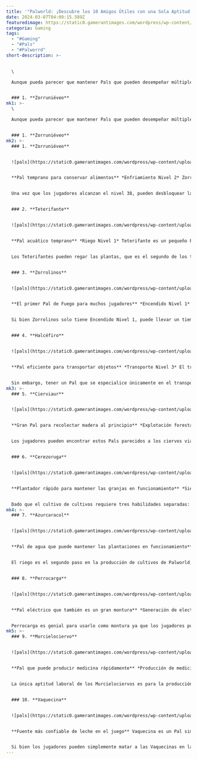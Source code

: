 ```yaml
---
title: '"Palworld: ¡Descubre los 10 Amigos Útiles con una Sola Aptitud Laboral!"'
date: 2024-03-07T04:09:15.589Z
featuredimage: https://static0.gamerantimages.com/wordpress/wp-content/uploads/2024/03/mixcollage-04-mar-2024-09-40-am-9642.jpg?q=50&fit=contain&w=1140&h=&dpr=1.5
categoria: Gaming
tags:
  - "#Gaming"
  - "#Pals"
  - "#Palworrd"
short-description: >-
  

  \

  Aunque pueda parecer que mantener Pals que pueden desempeñar múltiples trabajos es la mejor manera de administrar una base, mantener Pals especializados como parte de la fuerza laboral también es una buena estrategia. Los Pals con solo una aptitud laboral realizarán solo ese trabajo, asegurando que su parte en la cadena de producción nunca pase desapercibida.


  ### 1. **Zorruniéveo**
mk1: >-
  \

  Aunque pueda parecer que mantener Pals que pueden desempeñar múltiples trabajos es la mejor manera de administrar una base, mantener Pals especializados como parte de la fuerza laboral también es una buena estrategia. Los Pals con solo una aptitud laboral realizarán solo ese trabajo, asegurando que su parte en la cadena de producción nunca pase desapercibida.


  ### 1. **Zorruniéveo**
mk2: >-
  ### 1. **Zorruniéveo**


  ![pals](https://static0.gamerantimages.com/wordpress/wp-content/uploads/2024/01/foxcicle-palworld.jpg?q=50&fit=crop&w=1500&dpr=1.5 "pals")


  **Pal temprano para conservar alimentos** *Enfriamiento Nivel 2* Zorruniéveo es un Pal de tipo Hielo que se puede capturar en la pequeña región nevada cerca del centro del mapa. Mantenerse fresco es importante para evitar el golpe de calor, pero el enfriamiento que realiza Zorruniéveo en la base es diferente.


  Una vez que los jugadores alcanzan el nivel 38, pueden desbloquear la tecnología para construir un refrigerador que mantenga los alimentos frescos. Las bayas, el trigo y otros alimentos tienen un temporizador de cuenta regresiva hasta que se echan a perder y se eliminan del juego, y enfriarlos en un refrigerador extiende ese temporizador en una cantidad sustancial.


  ### 2. **Teterifante**


  ![pals](https://static0.gamerantimages.com/wordpress/wp-content/uploads/2024/01/image_2024-01-27_000818297.png?q=50&fit=crop&w=1500&dpr=1.5 "pals")


  **Pal acuático temprano** *Riego Nivel 1* Teterifante es un pequeño Pal de tipo Agua que parece una mezcla entre una tetera y un elefante. Se pueden encontrar en muchas áreas de bajo nivel, lo que lo hace ideal para los jugadores que buscan su primer Pal de Agua.


  Los Teterifantes pueden regar las plantas, que es el segundo de los tres pasos para cultivar cultivos en el juego. Tener un Teterifante que riegue los cultivos mantiene la producción de alimentos en marcha mientras el jugador explora, o evita que el jugador tenga que detener otras tareas para regarlos. Aunque hay muchos Pals de Agua en el juego, el Teterifante es una buena opción para asignar a la base una vez que los jugadores comienzan a plantar sus propias bayas y trigo.


  ### 3. **Zorrolinos**


  ![pals](https://static0.gamerantimages.com/wordpress/wp-content/uploads/2024/01/palworld_foxparks.jpg?q=50&fit=crop&w=1500&dpr=1.5 "pals")


  **El primer Pal de Fuego para muchos jugadores** *Encendido Nivel 1* Los Pals de Fuego son geniales de tener en la base debido a la amplia variedad de tareas asociadas con la aptitud laboral de Encendido. Pueden cocinar alimentos, fundir minerales en la forja y atender calefactores. El primer Pal de Fuego que la mayoría de los jugadores encuentran es Zorrolinos porque estos Pals aparecen en niveles bajos en un área cerca del punto inicial del juego.


  Si bien Zorrolinos solo tiene Encendido Nivel 1, puede llevar un tiempo encontrar y capturar Pals de Fuego con habilidades de Encendido más altas. Esto significa que Zorrolinos probablemente sea el principal trabajador de fuego durante las primeras horas de un nuevo juego, lo que los convierte en una parte vital de una base inicial.


  ### 4. **Halcéfiro**


  ![pals](https://static0.gamerantimages.com/wordpress/wp-content/uploads/2024/01/helzephyr-from-palworld.jpg?q=50&fit=crop&w=1500&dpr=1.5 "pals")


  **Pal eficiente para transportar objetos** *Transporte Nivel 3* El transporte es una habilidad importante. Los cultivos cosechados no se pueden comer hasta que se muevan a un Caja de Alimentos, la madera no se puede usar mientras esté en el suelo, etc. Dado que muchos Pals tienen la habilidad de Transporte, generalmente no lleva mucho tiempo transportar los objetos.


  Sin embargo, tener un Pal que se especialice únicamente en el transporte puede maximizar la eficiencia de una base porque un Pal puede simplemente mover objetos mientras el resto de la fuerza laboral sigue trabajando en sus otros empleos. Halcéfiro es un Pal similar a un pájaro que cumple exactamente ese rol cuando se le asigna a una base.
mk3: >-
  ### 5. **Cierviaur**


  ![pals](https://static0.gamerantimages.com/wordpress/wp-content/uploads/2024/01/eikthyrdeer-from-palworld.jpg?q=50&fit=crop&w=1500&dpr=1.5 "pals")


  **Gran Pal para recolectar madera al principio** *Explotación forestal Nivel 2* La explotación forestal es un trabajo importante, especialmente al principio. Es la única forma de obtener madera sin que el jugador tenga que talar árboles a mano. Cierviaur es un Pal Neutral que puede talar árboles bastante rápido con su habilidad de Explotación forestal de Nivel 2, y esta velocidad compensa el hecho de que talar árboles es el único trabajo que puede hacer.


  Los jugadores pueden encontrar estos Pals parecidos a los ciervos viajando en parejas por muchas áreas del juego al principio, por lo que son leñadores ideales para los jugadores que trabajan en establecer su primera base.


  ### 6. **Cerezoruga**


  ![pals](https://static0.gamerantimages.com/wordpress/wp-content/uploads/2024/02/mixcollage-18-feb-2024-11-58-am-2172.jpg?q=50&fit=crop&w=1500&dpr=1.5 "pals")


  **Plantador rápido para mantener las granjas en funcionamiento** *Siembra Nivel 3* Con su habilidad de Siembra de Nivel 3, Cerezoruga es uno de los mejores Pals en la plantación de semillas. Este Pal de tipo Hierba se puede encontrar en Investigator's Fork, al oeste del centro del mapa.


  Dado que el cultivo de cultivos requiere tres habilidades separadas: Siembra, Riego y Recolección, ayuda tener Pals que se centren en cada paso del proceso, especialmente para bases más grandes con más cultivos. La especialización de Cerezoruga en la siembra significa que este primer paso siempre se realizará rápidamente y permitirá que los Pals de Agua se hagan cargo mientras Cerezoruga pasa al siguiente espacio vacío para sembrar más semillas.
mk4: >-
  ### 7. **Azurcaracol**


  ![pals](https://static0.gamerantimages.com/wordpress/wp-content/uploads/2024/01/palworld-azurobe.jpg?q=50&fit=crop&w=1500&dpr=1.5 "pals")


  **Pal de agua que puede mantener las plantaciones en funcionamiento** *Riego Nivel 3* Azurcaracol es un Pal de agua que solo se puede capturar en el Santuario Silvestre No. 1, una isla a lo largo del borde sur del mapa. Los jugadores deben montar un Pal volador o nadador para llegar a esta isla, pero encontrar Pals únicos como Azurcaracol hace que la caminata valga la pena.


  El riego es el segundo paso en la producción de cultivos de Palworld, lo que hace que los Pals adecuados para él sean muy valiosos. Y, a diferencia de la Siembra y la Recolección, el Riego se utiliza más allá del cultivo de cultivos, ya que la Trituradora y el Molino dependen de los Pals para alimentarlos con agua. Azurcaracol, con su habilidad de Riego de Nivel 3, puede mantener las plantas regadas y atender estas otras máquinas sin causar una interrupción en la productividad, lo que lo convierte en un buen Pal de una sola tarea en la base.


  ### 8. **Perrocarga**


  ![pals](https://static0.gamerantimages.com/wordpress/wp-content/uploads/2024/01/palworld-player-kneeling-before-a-rayhound.jpg?q=50&fit=crop&w=1500&dpr=1.5 "pals")


  **Pal eléctrico que también es un gran montura** *Generación de electricidad Nivel 2* La generación de electricidad se vuelve importante a medida que los jugadores desbloquean tecnología más avanzada. Los generadores, que se pueden desbloquear en el Nivel 26, necesitan un Pal eléctrico para proporcionar energía. Estos Pals relativamente raros generalmente se pueden capturar en el desierto en la esquina noreste del juego.


  Perrocarga es genial para usarlo como montura ya que los jugadores pueden saltar dos veces mientras los montan. Pueden generar electricidad más rápido que un Jolthog o un Sparkit, lo que compensa el hecho de que esta es la única tarea para la que son adecuados los Perrocarga.
mk5: >-
  ### 9. **Murcielociervo**


  ![pals](https://static0.gamerantimages.com/wordpress/wp-content/uploads/2024/02/mixcollage-21-feb-2024-03-30-pm-4012.jpg?q=50&fit=crop&w=1500&dpr=1.5 "pals")


  **Pal que puede producir medicina rápidamente** *Producción de medicina Nivel 3* A diferencia de la mayoría de los Pals, los Murcielociervos no aparecen en ningún lugar del mapa. En su lugar, aparecen en un calabozo específico llamado El Reino Sellado de las Noches Abisales. La única otra forma de obtener un Murcielociervo es criando uno.


  La única aptitud laboral de los Murcielociervos es para la producción de medicamentos, que es uno de los trabajos menos comunes que pueden hacer los Pals. Solo Murcielociervo y otros tres Pals más tienen una habilidad de Producción de medicina de Nivel 3, y no hay Pals con una habilidad más alta que ellos. Dado que producir medicamentos lleva mucho tiempo, tener un Pal que pueda especializarse en terminar la tarea rápidamente es una gran recompensa para los jugadores que se esfuerzan por obtener un Murcielociervo.


  ### 10. **Vaquecina**


  ![pals](https://static0.gamerantimages.com/wordpress/wp-content/uploads/2024/02/mixcollage-18-feb-2024-11-59-am-3912.jpg?q=50&fit=crop&w=1500&dpr=1.5 "pals")


  **Fuente más confiable de leche en el juego** Vaquecina es un Pal similar a una vaca que es sorprendentemente importante para un aspecto importante del ciclo de juego en Palworld. Para criar Pals, los jugadores deben asignar Pals compatibles del sexo opuesto a una Granja de Cría y luego darles un pastel. La leche, un recurso que solo producen las Vaquecinas, es un ingrediente necesario para hacer pasteles.


  Si bien los jugadores pueden simplemente matar a las Vaquecinas en la naturaleza para obtener leche, es mucho más consistente usar sus habilidades de Agricultura para producirla de manera constante. Al tener una Vaquecina en un Rancho en la base, los jugadores nunca se quedarán sin leche y, por lo tanto, podrán criar Pals más fácilmente.
---
```

